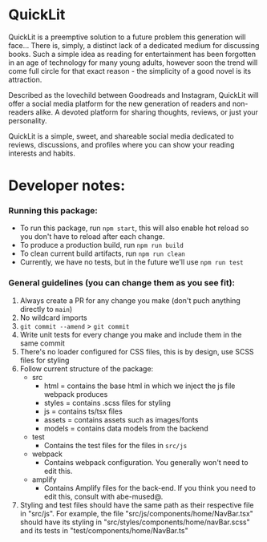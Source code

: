 # QuickLit

QuickLit is a preemptive solution to a future problem this generation will face...
 There is, simply, a distinct lack of a dedicated medium for discussing books. 
 Such a simple idea as reading for entertainment has been forgotten in an age of technology for many young adults, 
 however soon the trend will come full circle for that exact reason - the simplicity of a good novel is its attraction.
 
 Described as the lovechild between Goodreads and Instagram, QuickLit will offer a social media platform for 
 the new generation of readers and non-readers alike. A devoted platform for sharing thoughts, reviews, or just your personality.

 QuickLit is a simple, sweet, and shareable social media dedicated to reviews, discussions, and profiles where you can show your 
 reading interests and habits.

# Developer notes:
 ### Running this package:

- To run this package, run `npm start`, this will also enable hot reload so you don't have to reload after each change.
- To produce a production build, run `npm run build`
- To clean current build artifacts, run `npm run clean`
- Currently, we have no tests, but in the future we'll use `npm run test`

### General guidelines (you can change them as you see fit):
1. Always create a PR for any change you make (don't puch anything directly to `main`)
1. No wildcard imports
1. `git commit --amend` > `git commit`
1. Write unit tests for every change you make and include them in the same commit
1. There's no loader configured for CSS files, this is by design, use SCSS files for styling
1. Follow current structure of the package:
    * src
        * html   = contains the base html in which we inject the js file webpack produces
        * styles = contains .scss files for styling
        * js     = contains ts/tsx files
        * assets = contains assets such as images/fonts
        * models = contains data models from the backend
    * test
        * Contains the test files for the files in `src/js`
    * webpack
        * Contains webpack configuration. You generally won't need to edit this.
    * amplify
        * Contains Amplify files for the back-end. If you think you need to edit this, consult with abe-mused@.
1. Styling and test files should have the same path as their respective file in "src/js". For example, the file "src/js/components/home/NavBar.tsx" should have its styling in "src/styles/components/home/navBar.scss" and its tests in "test/components/home/NavBar.ts"

 
